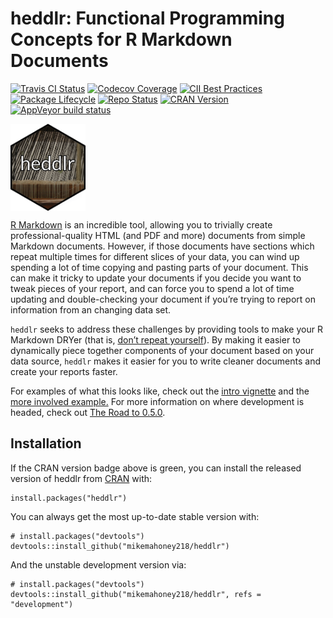<!-- README.md is generated from README.Rmd. Please edit that file -->
heddlr: Functional Programming Concepts for R Markdown Documents
================================================================

<!-- badges: start -->
[![Travis CI
Status](https://travis-ci.com/mikemahoney218/heddlr.svg?branch=master)](https://travis-ci.com/mikemahoney218/heddlr)
[![Codecov
Coverage](https://codecov.io/gh/mikemahoney218/heddlr/branch/master/graph/badge.svg)](https://codecov.io/gh/mikemahoney218/heddlr?branch=master)
[![CII Best
Practices](https://bestpractices.coreinfrastructure.org/projects/3535/badge)](https://bestpractices.coreinfrastructure.org/projects/3535)
[![Package
Lifecycle](https://img.shields.io/badge/lifecycle-maturing-blue.svg)](https://www.tidyverse.org/lifecycle/)
[![Repo
Status](https://www.repostatus.org/badges/latest/active.svg)](https://www.repostatus.org/)
[![CRAN
Version](https://www.r-pkg.org/badges/version/heddlr)](https://cran.r-project.org/package=heddlr)
[![AppVeyor build
status](https://ci.appveyor.com/api/projects/status/github/mikemahoney218/heddlr?branch=master&svg=true)](https://ci.appveyor.com/project/mikemahoney218/heddlr)
<!-- badges: end -->
<img src="man/figures/heddlr-badge.png" alt="Heddlr hex badge" width = 120px align = "middle">

[R Markdown](https://github.com/rstudio/rmarkdown) is an incredible
tool, allowing you to trivially create professional-quality HTML (and
PDF and more) documents from simple Markdown documents. However, if
those documents have sections which repeat multiple times for different
slices of your data, you can wind up spending a lot of time copying and
pasting parts of your document. This can make it tricky to update your
documents if you decide you want to tweak pieces of your report, and can
force you to spend a lot of time updating and double-checking your
document if you’re trying to report on information from an changing data
set.

`heddlr` seeks to address these challenges by providing tools to make
your R Markdown DRYer (that is, [don’t repeat
yourself](https://r4ds.had.co.nz/functions.html#when-should-you-write-a-function)).
By making it easier to dynamically piece together components of your
document based on your data source, `heddlr` makes it easier for you to
write cleaner documents and create your reports faster.

For examples of what this looks like, check out the [intro
vignette](https://mikemahoney218.github.io/heddlr/articles/modular-reporting-with-heddlr.html)
and the [more involved
example.](https://mikemahoney218.github.io/heddlr/flights-example/flexdashboards-with-heddlr.html)
For more information on where development is headed, check out [The Road
to 0.5.0](https://github.com/mikemahoney218/heddlr/issues/1).

Installation
------------

If the CRAN version badge above is green, you can install the released
version of heddlr from [CRAN](https://CRAN.R-project.org) with:

    install.packages("heddlr")

You can always get the most up-to-date stable version with:

    # install.packages("devtools")
    devtools::install_github("mikemahoney218/heddlr")

And the unstable development version via:

    # install.packages("devtools")
    devtools::install_github("mikemahoney218/heddlr", refs = "development")
